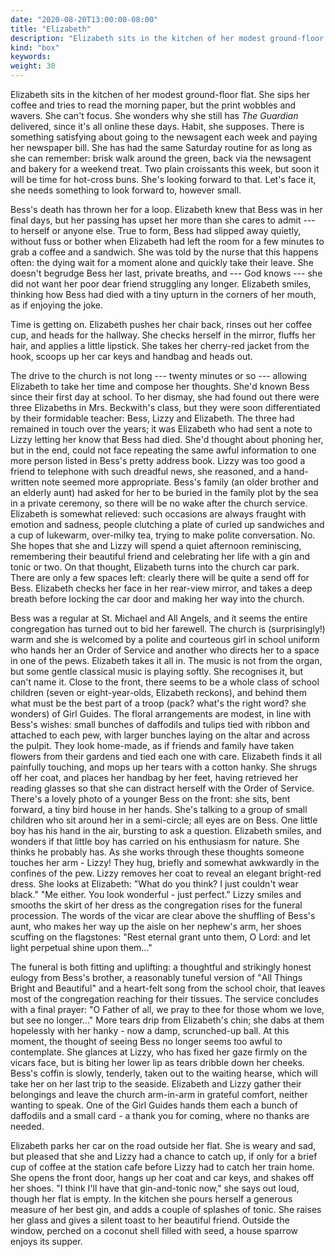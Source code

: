 ```yaml
---
date: "2020-08-20T13:00:00-08:00"
title: "Elizabeth"
description: "Elizabeth sits in the kitchen of her modest ground-floor flat."
kind: "box"
keywords:
weight: 30
---
```


Elizabeth sits in the kitchen of her modest ground-floor flat. She sips her coffee and tries to read
the morning paper, but the print wobbles and wavers. She can<span dir="rtl">'</span>t focus. She
wonders why she still has *The Guardian* delivered, since it's all online these days. Habit, she
supposes. There is something satisfying about going to the newsagent each week and paying her
newspaper bill. She has had the same Saturday routine for as long as she can remember: brisk walk
around the green, back via the newsagent and bakery for a weekend treat. Two plain croissants this
week, but soon it will be time for hot-cross buns. She<span dir="rtl">'</span>s looking forward to
that. Let<span dir="rtl">'</span>s face it, she needs something to look forward to, however small.

Bess\'s death has thrown her for a loop. Elizabeth knew that Bess was in her final days, but her
passing has upset her more than she cares to admit --- to herself or anyone else. True to form,
Bess had slipped away quietly, without fuss or bother when Elizabeth had left the room for a few
minutes to grab a coffee and a sandwich. She was told by the nurse that this happens often: the
dying wait for a moment alone and quickly take their leave. She doesn<span dir="rtl">'</span>t
begrudge Bess her last, private breaths, and --- God knows --- she did not want her poor dear
friend struggling any longer. Elizabeth smiles, thinking how Bess had died with a tiny upturn in the
corners of her mouth, as if enjoying the joke.

Time is getting on. Elizabeth pushes her chair back, rinses out her coffee cup, and heads for the
hallway. She checks herself in the mirror, fluffs her hair, and applies a little lipstick. She takes
her cherry-red jacket from the hook, scoops up her car keys and handbag and heads out.

The drive to the church is not long --- twenty minutes or so --- allowing Elizabeth to take her
time and compose her thoughts. She<span dir="rtl">'</span>d known Bess since their first day at
school. To her dismay, she had found out there were three Elizabeths in Mrs. Beckwith<span
dir="rtl">'</span>s class, but they were soon differentiated by their formidable teacher: Bess,
Lizzy and Elizabeth. The three had remained in touch over the years; it was Elizabeth who had sent a
note to Lizzy letting her know that Bess had died. She<span dir="rtl">'</span>d thought about
phoning her, but in the end, could not face repeating the same awful information to one more person
listed in Bess\'s pretty address book. Lizzy was too good a friend to telephone with such dreadful
news, she reasoned, and a hand-written note seemed more appropriate. Bess\'s family (an older
brother and an elderly aunt) had asked for her to be buried in the family plot by the sea in a
private ceremony, so there will be no wake after the church service. Elizabeth is somewhat relieved:
such occasions are always fraught with emotion and sadness, people clutching a plate of curled up
sandwiches and a cup of lukewarm, over-milky tea, trying to make polite conversation. No. She hopes
that she and Lizzy will spend a quiet afternoon reminiscing, remembering their beautiful friend and
celebrating her life with a gin and tonic or two. On that thought, Elizabeth turns into the church
car park. There are only a few spaces left: clearly there will be quite a send off for Bess.
Elizabeth checks her face in her rear-view mirror, and takes a deep breath before locking the car
door and making her way into the church.

Bess was a regular at St. Michael and All Angels, and it seems the entire congregation has turned
out to bid her farewell. The church is (surprisingly!) warm and she is welcomed by a polite and
courteous girl in school uniform who hands her an Order of Service and another who directs her to a
space in one of the pews. Elizabeth takes it all in. The music is not from the organ, but some
gentle classical music is playing softly. She recognises it, but can<span dir="rtl">'</span>t name
it. Close to the front, there seems to be a whole class of school children (seven or
eight-year-olds, Elizabeth reckons), and behind them what must be the best part of a troop (pack?
what<span dir="rtl">'</span>s the right word? she wonders) of Girl Guides. The floral arrangements
are modest, in line with Bess\'s wishes: small bunches of daffodils and tulips tied with ribbon and
attached to each pew, with larger bunches laying on the altar and across the pulpit. They look
home-made, as if friends and family have taken flowers from their gardens and tied each one with
care. Elizabeth finds it all painfully touching, and mops up her tears with a cotton hanky. She
shrugs off her coat, and places her handbag by her feet, having retrieved her reading glasses so
that she can distract herself with the Order of Service. There<span dir="rtl">'</span>s a lovely
photo of a younger Bess on the front: she sits, bent forward, a tiny bird house in her hands.
She<span dir="rtl">'</span>s talking to a group of small children who sit around her in a
semi-circle; all eyes are on Bess. One little boy has his hand in the air, bursting to ask a
question. Elizabeth smiles, and wonders if that little boy has carried on his enthusiasm for nature.
She thinks he probably has. As she works through these thoughts someone touches her arm - Lizzy!
They hug, briefly and somewhat awkwardly in the confines of the pew. Lizzy removes her coat to
reveal an elegant bright-red dress. She looks at Elizabeth: <span dir="rtl">"</span>What do you
think? I just couldn<span dir="rtl">'</span>t wear black." "Me either. You look wonderful - just
perfect." Lizzy smiles and smooths the skirt of her dress as the congregation rises for the funeral
procession. The words of the vicar are clear above the shuffling of Bess\'s aunt, who makes her way
up the aisle on her nephew<span dir="rtl">'</span>s arm, her shoes scuffing on the flagstones: <span
dir="rtl">"</span>Rest eternal grant unto them, O Lord: and let light perpetual shine upon them..."

The funeral is both fitting and uplifting: a thoughtful and strikingly honest eulogy from Bess\'s
brother, a reasonably tuneful version of <span dir="rtl">"</span>All Things Bright and Beautiful"
and a heart-felt song from the school choir, that leaves most of the congregation reaching for their
tissues. The service concludes with a final prayer: <span dir="rtl">"</span>O Father of all, we pray
to thee for those whom we love, but see no longer..." More tears drip from Elizabeth<span
dir="rtl">'</span>s chin; she dabs at them hopelessly with her hanky - now a damp, scrunched-up
ball. At this moment, the thought of seeing Bess no longer seems too awful to contemplate. She
glances at Lizzy, who has fixed her gaze firmly on the vicars face, but is biting her lower lip as
tears dribble down her cheeks. Bess\'s coffin is slowly, tenderly, taken out to the waiting hearse,
which will take her on her last trip to the seaside. Elizabeth and Lizzy gather their belongings and
leave the church arm-in-arm in grateful comfort, neither wanting to speak. One of the Girl Guides
hands them each a bunch of daffodils and a small card - a thank you for coming, where no thanks are
needed.

Elizabeth parks her car on the road outside her flat. She is weary and sad, but pleased that she and
Lizzy had a chance to catch up, if only for a brief cup of coffee at the station cafe before Lizzy
had to catch her train home. She opens the front door, hangs up her coat and car keys, and shakes
off her shoes. <span dir="rtl">"</span>I think I<span dir="rtl">'</span>ll have that gin-and-tonic
now," she says out loud, though her flat is empty. In the kitchen she pours herself a generous
measure of her best gin, and adds a couple of splashes of tonic. She raises her glass and gives a
silent toast to her beautiful friend. Outside the window, perched on a coconut shell filled with
seed, a house sparrow enjoys its supper.
